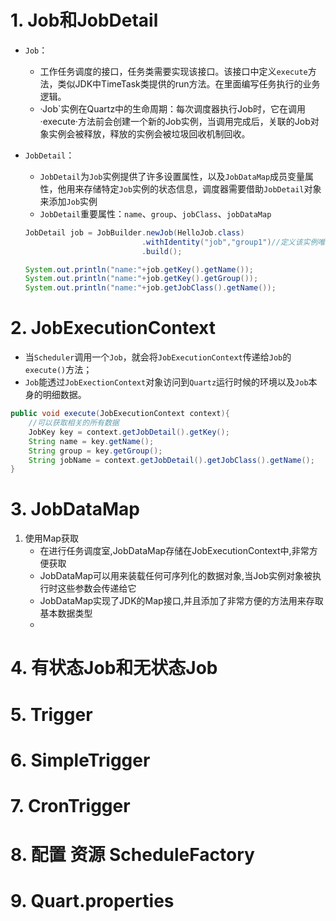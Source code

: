 # 1. Job和JobDetail

* `Job`：

  * 工作任务调度的接口，任务类需要实现该接口。该接口中定义`execute`方法，类似JDK中TimeTask类提供的run方法。在里面编写任务执行的业务逻辑。
  * ·Job`实例在Quartz中的生命周期：每次调度器执行Job时，它在调用·execute·方法前会创建一个新的Job实例，当调用完成后，关联的Job对象实例会被释放，释放的实例会被垃圾回收机制回收。

* `JobDetail`：

  * `JobDetail`为`Job`实例提供了许多设置属性，以及`JobDataMap`成员变量属性，他用来存储特定`Job`实例的状态信息，调度器需要借助`JobDetail`对象来添加`Job`实例
  * `JobDetail`重要属性：`name`、`group`、`jobClass`、`jobDataMap`

  ```java
  JobDetail job = JobBuilder.newJob(HelloJob.class)
      						.withIdentity("job","group1")//定义该实例唯一标示和指定一个组
      						.build();
  
  System.out.println("name:"+job.getKey().getName());
  System.out.println("name:"+job.getKey().getGroup());
  System.out.println("name:"+job.getJobClass().getName());
  ```

  

# 2. JobExecutionContext

* 当`Scheduler`调用一个`Job`，就会将`JobExecutionContext`传递给`Job`的`execute()`方法；
* `Job`能透过`JobExectionContext`对象访问到`Quartz`运行时候的环境以及`Job`本身的明细数据。

```java
public void execute(JobExecutionContext context){
    //可以获取相关的所有数据
    JobKey key = context.getJobDetail().getKey();
    String name = key.getName();
    String group = key.getGroup();
    String jobName = context.getJobDetail().getJobClass().getName();
}
```



# 3. JobDataMap

1. 使用Map获取
   * 在进行任务调度室,JobDataMap存储在JobExecutionContext中,非常方便获取
   * JobDataMap可以用来装载任何可序列化的数据对象,当Job实例对象被执行时这些参数会传递给它
   * JobDataMap实现了JDK的Map接口,并且添加了非常方便的方法用来存取基本数据类型
   * 

# 4. 有状态Job和无状态Job

# 5. Trigger

# 6. SimpleTrigger

# 7. CronTrigger

# 8. 配置 资源 ScheduleFactory

# 9. Quart.properties

